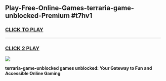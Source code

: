 
## Play-Free-Online-Games-terraria-game-unblocked-Premium #t7hv1
<h3>
<a href="https://premium.freeplayer.one?title=terraria-game-unblocked&ref=8M">CLICK TO PLAY</a></h3>
<hr>

<h3>
<a href="https://premium.freeplayer.one?title=terraria-game-unblocked&ref=8M">CLICK 2 PLAY</a>
  
</h3>

<a href="https://premium.freeplayer.one?title=terraria-game-unblocked&ref=8M"><img src="https://clearcache.store/games.png"></a>


**terraria-game-unblocked games unblocked: Your Gateway to Fun and Accessible Online Gaming**
